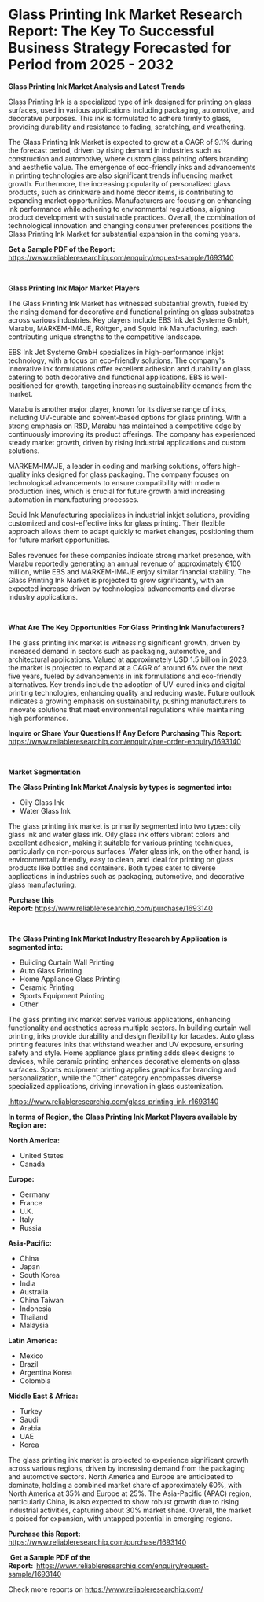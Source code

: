 <p><h1>Glass Printing Ink Market Research Report: The Key To Successful Business Strategy Forecasted for Period from 2025 - 2032</h1></p><p><strong>Glass Printing Ink Market Analysis and Latest Trends</strong></p>
<p><p>Glass Printing Ink is a specialized type of ink designed for printing on glass surfaces, used in various applications including packaging, automotive, and decorative purposes. This ink is formulated to adhere firmly to glass, providing durability and resistance to fading, scratching, and weathering. </p><p>The Glass Printing Ink Market is expected to grow at a CAGR of 9.1% during the forecast period, driven by rising demand in industries such as construction and automotive, where custom glass printing offers branding and aesthetic value. The emergence of eco-friendly inks and advancements in printing technologies are also significant trends influencing market growth. Furthermore, the increasing popularity of personalized glass products, such as drinkware and home decor items, is contributing to expanding market opportunities. Manufacturers are focusing on enhancing ink performance while adhering to environmental regulations, aligning product development with sustainable practices. Overall, the combination of technological innovation and changing consumer preferences positions the Glass Printing Ink Market for substantial expansion in the coming years.</p></p>
<p><strong>Get a Sample PDF of the Report:&nbsp;</strong> <a href="https://www.reliableresearchiq.com/enquiry/request-sample/1693140?utm_campaign=1087&utm_medium=2&utm_source=Github&utm_content=ia&utm_term=08012025&utm_id=glass-printing-ink">https://www.reliableresearchiq.com/enquiry/request-sample/1693140</a></p>
<p>&nbsp;</p>
<p><strong>Glass Printing Ink Major Market Players</strong></p>
<p><p>The Glass Printing Ink Market has witnessed substantial growth, fueled by the rising demand for decorative and functional printing on glass substrates across various industries. Key players include EBS Ink Jet Systeme GmbH, Marabu, MARKEM-IMAJE, Röltgen, and Squid Ink Manufacturing, each contributing unique strengths to the competitive landscape.</p><p>EBS Ink Jet Systeme GmbH specializes in high-performance inkjet technology, with a focus on eco-friendly solutions. The company's innovative ink formulations offer excellent adhesion and durability on glass, catering to both decorative and functional applications. EBS is well-positioned for growth, targeting increasing sustainability demands from the market.</p><p>Marabu is another major player, known for its diverse range of inks, including UV-curable and solvent-based options for glass printing. With a strong emphasis on R&D, Marabu has maintained a competitive edge by continuously improving its product offerings. The company has experienced steady market growth, driven by rising industrial applications and custom solutions.</p><p>MARKEM-IMAJE, a leader in coding and marking solutions, offers high-quality inks designed for glass packaging. The company focuses on technological advancements to ensure compatibility with modern production lines, which is crucial for future growth amid increasing automation in manufacturing processes.</p><p>Squid Ink Manufacturing specializes in industrial inkjet solutions, providing customized and cost-effective inks for glass printing. Their flexible approach allows them to adapt quickly to market changes, positioning them for future market opportunities. </p><p>Sales revenues for these companies indicate strong market presence, with Marabu reportedly generating an annual revenue of approximately €100 million, while EBS and MARKEM-IMAJE enjoy similar financial stability. The Glass Printing Ink Market is projected to grow significantly, with an expected increase driven by technological advancements and diverse industry applications.</p></p>
<p>&nbsp;</p>
<p><strong>What Are The Key Opportunities For Glass Printing Ink Manufacturers?</strong></p>
<p><p>The glass printing ink market is witnessing significant growth, driven by increased demand in sectors such as packaging, automotive, and architectural applications. Valued at approximately USD 1.5 billion in 2023, the market is projected to expand at a CAGR of around 6% over the next five years, fueled by advancements in ink formulations and eco-friendly alternatives. Key trends include the adoption of UV-cured inks and digital printing technologies, enhancing quality and reducing waste. Future outlook indicates a growing emphasis on sustainability, pushing manufacturers to innovate solutions that meet environmental regulations while maintaining high performance.</p></p>
<p><strong>Inquire or Share Your Questions If Any Before Purchasing This Report:</strong> <a href="https://www.reliableresearchiq.com/enquiry/pre-order-enquiry/1693140?utm_campaign=1087&utm_medium=2&utm_source=Github&utm_content=ia&utm_term=08012025&utm_id=glass-printing-ink">https://www.reliableresearchiq.com/enquiry/pre-order-enquiry/1693140</a></p>
<p>&nbsp;</p>
<p><strong>Market Segmentation</strong></p>
<p><strong>The Glass Printing Ink Market Analysis by types is segmented into:</strong></p>
<p><ul><li>Oily Glass Ink</li><li>Water Glass Ink</li></ul></p>
<p><p>The glass printing ink market is primarily segmented into two types: oily glass ink and water glass ink. Oily glass ink offers vibrant colors and excellent adhesion, making it suitable for various printing techniques, particularly on non-porous surfaces. Water glass ink, on the other hand, is environmentally friendly, easy to clean, and ideal for printing on glass products like bottles and containers. Both types cater to diverse applications in industries such as packaging, automotive, and decorative glass manufacturing.</p></p>
<p><strong>Purchase this Report:&nbsp;</strong><a href="https://www.reliableresearchiq.com/purchase/1693140?utm_campaign=1087&utm_medium=2&utm_source=Github&utm_content=ia&utm_term=08012025&utm_id=glass-printing-ink">https://www.reliableresearchiq.com/purchase/1693140</a></p>
<p>&nbsp;</p>
<p><strong>The Glass Printing Ink Market Industry Research by Application is segmented into:</strong></p>
<p><ul><li>Building Curtain Wall Printing</li><li>Auto Glass Printing</li><li>Home Appliance Glass Printing</li><li>Ceramic Printing</li><li>Sports Equipment Printing</li><li>Other</li></ul></p>
<p><p>The glass printing ink market serves various applications, enhancing functionality and aesthetics across multiple sectors. In building curtain wall printing, inks provide durability and design flexibility for facades. Auto glass printing features inks that withstand weather and UV exposure, ensuring safety and style. Home appliance glass printing adds sleek designs to devices, while ceramic printing enhances decorative elements on glass surfaces. Sports equipment printing applies graphics for branding and personalization, while the "Other" category encompasses diverse specialized applications, driving innovation in glass customization.</p></p>
<p><a href="https://www.reliableresearchiq.com/glass-printing-ink-r1693140?utm_campaign=1087&utm_medium=2&utm_source=Github&utm_content=ia&utm_term=08012025&utm_id=glass-printing-ink">&nbsp;https://www.reliableresearchiq.com/glass-printing-ink-r1693140</a></p>
<p><strong>In terms of Region, the Glass Printing Ink Market Players available by Region are:</strong></p>
<p>
    <p> <strong> North America: </strong>
        <ul>
            <li>United States</li>
            <li>Canada</li>
        </ul>
        </p> 
    <p> <strong> Europe: </strong>
        <ul>
            <li>Germany</li>
            <li>France</li>
            <li>U.K.</li>
            <li>Italy</li>
            <li>Russia</li>
        </ul>
        </p> 
    <p> <strong> Asia-Pacific: </strong>
        <ul>
            <li>China</li>
            <li>Japan</li>
            <li>South Korea</li>
            <li>India</li>
            <li>Australia</li>
            <li>China Taiwan</li>
            <li>Indonesia</li>
            <li>Thailand</li>
            <li>Malaysia</li>
        </ul>
        </p> 
    <p> <strong> Latin America: </strong>
        <ul>
            <li>Mexico</li>
            <li>Brazil</li>
            <li>Argentina Korea</li>
            <li>Colombia</li>
        </ul>
        </p> 
    <p> <strong> Middle East & Africa: </strong>
        <ul>
            <li>Turkey</li>
            <li>Saudi</li>
            <li>Arabia</li>
            <li>UAE</li>
            <li>Korea</li>
        </ul>
    </p>
    </p>
<p><p>The glass printing ink market is projected to experience significant growth across various regions, driven by increasing demand from the packaging and automotive sectors. North America and Europe are anticipated to dominate, holding a combined market share of approximately 60%, with North America at 35% and Europe at 25%. The Asia-Pacific (APAC) region, particularly China, is also expected to show robust growth due to rising industrial activities, capturing about 30% market share. Overall, the market is poised for expansion, with untapped potential in emerging regions.</p></p>
<p><strong>Purchase this Report: </strong><a href="https://www.reliableresearchiq.com/purchase/1693140?utm_campaign=1087&utm_medium=2&utm_source=Github&utm_content=ia&utm_term=08012025&utm_id=glass-printing-ink">https://www.reliableresearchiq.com/purchase/1693140</a></p>
<p>&nbsp;<strong>Get a Sample PDF of the Report:&nbsp;&nbsp;</strong><a href="https://www.reliableresearchiq.com/enquiry/request-sample/1693140?utm_campaign=1087&utm_medium=2&utm_source=Github&utm_content=ia&utm_term=08012025&utm_id=glass-printing-ink">https://www.reliableresearchiq.com/enquiry/request-sample/1693140</a></p>
<p><strong></strong></p>
<p>Check more reports on <a href="https://www.reliableresearchiq.com/?utm_campaign=1087&utm_medium=2&utm_source=Github&utm_content=ia&utm_term=08012025&utm_id=glass-printing-ink">https://www.reliableresearchiq.com/</a></p>